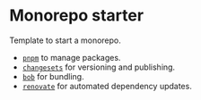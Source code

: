 # Monorepo starter

Template to start a monorepo.

- [`pnpm`](https://pnpm.io/) to manage packages.
- [`changesets`](https://github.com/changesets/changesets) for versioning and publishing.
- [`bob`](https://github.com/kamilkisiela/bob) for bundling.
- [`renovate`](https://www.whitesourcesoftware.com/free-developer-tools/renovate/) for automated dependency updates.
